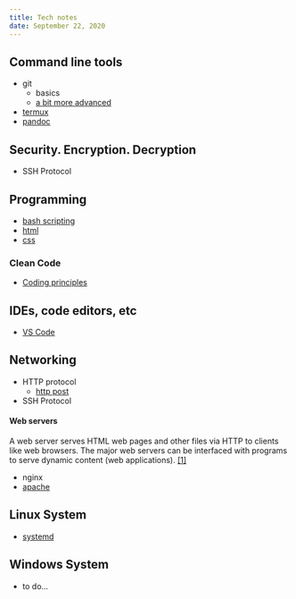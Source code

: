 ```yaml
---
title: Tech notes
date: September 22, 2020
---
```


## Command line tools
* git
    * basics
    * [a bit more advanced](./git_next_level.html)
* [termux](./termux.html)
* [pandoc](./pandoc.html)

## Security. Encryption. Decryption
* SSH Protocol

## Programming
* [bash scripting](./bash_scripting.html)
* [html](./html.html)
* [css](./css.html)

### Clean Code
* [Coding principles](./coding_principles.html)

## IDEs, code editors, etc
* [VS Code](./ide_vscode.html)

## Networking
* HTTP protocol
    * [http post](./http_post.html)
* SSH Protocol

#### Web servers

A web server serves HTML web pages and other files via HTTP to clients like web browsers. The major web servers can be interfaced with programs to serve dynamic content (web applications). [[1]](https://wiki.archlinux.org/title/List_of_applications/Internet#Web_servers)

* nginx
* [apache](./web_server_apache.html)

## Linux System
* [systemd](./linux_systemd.html)

## Windows System
* to do...